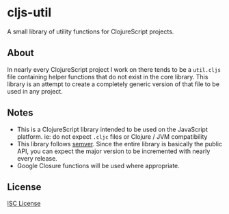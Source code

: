 # cljs-util

A small library of utility functions for ClojureScript projects.

## About

In nearly every ClojureScript project I work on there tends to be a `util.cljs`
file containing helper functions that do not exist in the core library. This
library is an attempt to create a completely generic version of that file to be
used in any project.

## Notes

* This is a ClojureScript library intended to be used on the JavaScript
  platform. ie: do not expect `.cljc` files or Clojure / JVM compatibility
* This library follows [semver]. Since the entire library is basically the
  public API, you can expect the major version to be incremented with nearly
  every release.
* Google Closure functions will be used where appropriate.

## License

[ISC License]

[semver]:http://semver.org/
[ISC License]:LICENSE.md
